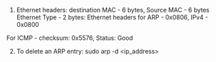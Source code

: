 1. Ethernet headers: destination MAC - 6 bytes, Source MAC - 6 bytes Ethernet Type - 2 bytes: Ethernet headers for ARP - 0x0806, IPv4 - 0x0800

For ICMP - checksum: 0x5576, Status: Good

2. To delete an ARP entry: sudo arp -d <ip_address>